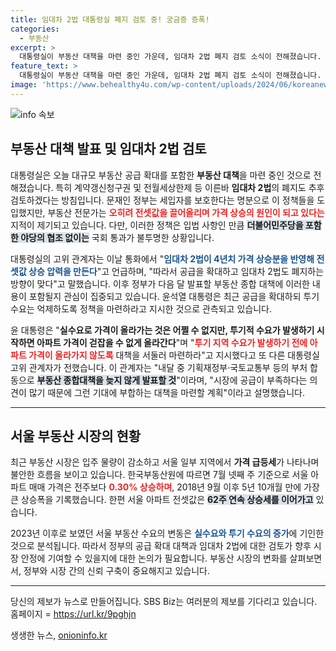 ```yaml
---
title: 임대차 2법 대통령실 폐지 검토 중! 궁금증 증폭!
categories:
  - 부동산
excerpt: >
  대통령실이 부동산 대책을 마련 중인 가운데, 임대차 2법 폐지 검토 소식이 전해졌습니다. 전문가들은 이 법이 오히려 전셋값 상승을 부추겼다고 주장하며, 공급 확대와 투기 수요 억제를 목표로 한 종합 대책 발표가 기대됩니다.
feature_text: >
  대통령실이 부동산 대책을 마련 중인 가운데, 임대차 2법 폐지 검토 소식이 전해졌습니다. 전문가들은 이 법이 오히려 전셋값 상승을 부추겼다고 주장하며, 공급 확대와 투기 수요 억제를 목표로 한 종합 대책 발표가 기대됩니다.
image: 'https://www.behealthy4u.com/wp-content/uploads/2024/06/koreanews.jpg'
---
```


<p><img src="https://www.behealthy4u.com/wp-content/uploads/2024/06/koreanews.jpg" alt="info 속보" /></p>

<h2 data-ke-size="size26">부동산 대책 발표 및 임대차 2법 검토</h2>

<p data-ke-size="size16">대통령실은 오늘 대규모 부동산 공급 확대를 포함한 <b>부동산 대책</b>을 마련 중인 것으로 전해졌습니다. 특히 계약갱신청구권 및 전월세상한제 등 이른바 <b>임대차 2법</b>의 폐지도 추후 검토하겠다는 방침입니다. 문재인 정부는 세입자를 보호한다는 명분으로 이 정책들을 도입했지만, 부동산 전문가는 <b><span style="color: #ee2323;">오히려 전셋값을 끌어올리며 가격 상승의 원인이 되고 있다는</span></b> 지적이 제기되고 있습니다. 다만, 이러한 정책은 입법 사항인 만큼 <b><span style="background-color: #21538527;">더불어민주당을 포함한 야당의 협조 없이는</span></b> 국회 통과가 불투명한 상황입니다.</p>

<p data-ke-size="size16">대통령실의 고위 관계자는 이날 통화에서 "<b><span style="color: #1a5490;">임대차 2법이 4년치 가격 상승분을 반영해 전셋값 상승 압력을 만든다</span></b>"고 언급하며, "따라서 공급을 확대하고 임대차 2법도 폐지하는 방향이 맞다"고 말했습니다. 이후 정부가 다음 달 발표할 부동산 종합 대책에 이러한 내용이 포함될지 관심이 집중되고 있습니다. 윤석열 대통령은 최근 공급을 확대하되 투기 수요는 억제하도록 정책을 마련하라고 지시한 것으로 관측되고 있습니다.</p>

<p data-ke-size="size16">윤 대통령은 "<b>실수요로 가격이 올라가는 것은 어쩔 수 없지만, 투기적 수요가 발생하기 시작하면 아파트 가격이 걷잡을 수 없게 올라간다</b>"며 "<b><span style="color: #ee2323;">투기 지역 수요가 발생하기 전에 아파트 가격이 올라가지 않도록</span></b> 대책을 서둘러 마련하라"고 지시했다고 또 다른 대통령실 고위 관계자가 전했습니다. 이 관계자는 "내달 중 기획재정부·국토교통부 등의 부처 합동으로 <b><span style="background-color: #21538527;">부동산 종합대책을 늦지 않게 발표할 것</span></b>"이라며, "시장에 공급이 부족하다는 의견이 많기 때문에 그런 기대에 부합하는 대책을 마련할 계획"이라고 설명했습니다.</p>

<hr />

<h2 data-ke-size="size26">서울 부동산 시장의 현황</h2>

<p data-ke-size="size16">최근 부동산 시장은 입주 물량이 감소하고 서울 일부 지역에서 <b>가격 급등세</b>가 나타나며 불안한 흐름을 보이고 있습니다. 한국부동산원에 따르면 7월 넷째 주 기준으로 서울 아파트 매매 가격은 전주보다 <b><span style="color: #ee2323;">0.30% 상승하며</span></b>, 2018년 9월 이후 5년 10개월 만에 가장 큰 상승폭을 기록했습니다. 한편 서울 아파트 전셋값은 <b><span style="background-color: #21538527;">62주 연속 상승세를 이어가고</span></b> 있습니다.</p>

<p data-ke-size="size16">2023년 이후로 보였던 서울 부동산 수요의 변동은 <b><span style="color: #1a5490;">실수요와 투기 수요의 증가</span></b>에 기인한 것으로 분석됩니다. 따라서 정부의 공급 확대 대책과 임대차 2법에 대한 검토가 향후 시장 안정에 기여할 수 있을지에 대한 논의가 필요합니다. 부동산 시장의 변화를 살펴보면서, 정부와 시장 간의 신뢰 구축이 중요해지고 있습니다.</p>

<hr />

<p data-ke-size="size16">당신의 제보가 뉴스로 만들어집니다. SBS Biz는 여러분의 제보를 기다리고 있습니다. 홈페이지 = <a href="https://url.kr/9pghjn">https://url.kr/9pghjn</a></p>
생생한 뉴스, <a href="https://onioninfo.kr" rel="dofollow">onioninfo.kr</a>


